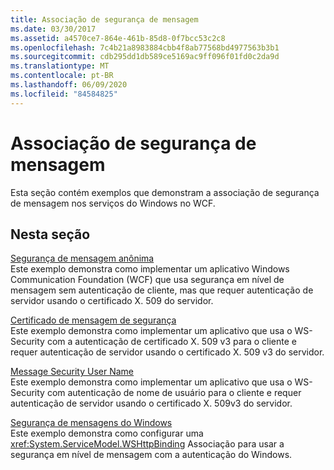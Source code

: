 ```yaml
---
title: Associação de segurança de mensagem
ms.date: 03/30/2017
ms.assetid: a4570ce7-864e-461b-85d8-0f7bcc53c2c8
ms.openlocfilehash: 7c4b21a8983884cbb4f8ab77568bd4977563b3b1
ms.sourcegitcommit: cdb295dd1db589ce5169ac9ff096f01fd0c2da9d
ms.translationtype: MT
ms.contentlocale: pt-BR
ms.lasthandoff: 06/09/2020
ms.locfileid: "84584825"
---
```

# <a name="message-security-binding"></a>Associação de segurança de mensagem
Esta seção contém exemplos que demonstram a associação de segurança de mensagem nos serviços do Windows no WCF.  
  
## <a name="in-this-section"></a>Nesta seção  
 [Segurança de mensagem anônima](message-security-anonymous.md)  
 Este exemplo demonstra como implementar um aplicativo Windows Communication Foundation (WCF) que usa segurança em nível de mensagem sem autenticação de cliente, mas que requer autenticação de servidor usando o certificado X. 509 do servidor.  
  
 [Certificado de mensagem de segurança](message-security-certificate.md)  
 Este exemplo demonstra como implementar um aplicativo que usa o WS-Security com a autenticação de certificado X. 509 v3 para o cliente e requer autenticação de servidor usando o certificado X. 509 v3 do servidor.  
  
 [Message Security User Name](message-security-user-name.md)  
 Este exemplo demonstra como implementar um aplicativo que usa o WS-Security com autenticação de nome de usuário para o cliente e requer autenticação de servidor usando o certificado X. 509v3 do servidor.  
  
 [Segurança de mensagens do Windows](message-security-windows.md)  
 Este exemplo demonstra como configurar uma <xref:System.ServiceModel.WSHttpBinding> Associação para usar a segurança em nível de mensagem com a autenticação do Windows.

